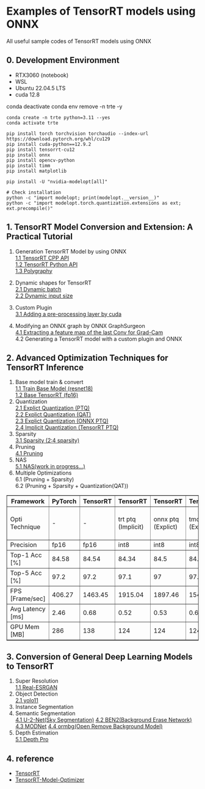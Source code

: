 # Examples of TensorRT models using ONNX

All useful sample codes of TensorRT models using ONNX


## 0. Development Environment

- RTX3060 (notebook)
- WSL 
- Ubuntu 22.04.5 LTS
- cuda 12.8

conda deactivate 
conda env remove -n trte -y 
```
conda create -n trte python=3.11 --yes 
conda activate trte

pip install torch torchvision torchaudio --index-url https://download.pytorch.org/whl/cu129
pip install cuda-python==12.9.2
pip install tensorrt-cu12
pip install onnx
pip install opencv-python
pip install timm
pip install matplotlib

pip install -U "nvidia-modelopt[all]"

# Check installation 
python -c "import modelopt; print(modelopt.__version__)"
python -c "import modelopt.torch.quantization.extensions as ext; ext.precompile()"
```

## 1. TensorRT Model Conversion and Extension: A Practical Tutorial

1. Generation TensorRT Model by using ONNX  
   [1.1 TensorRT CPP API](timm_to_trt_cpp/README.md)  
   [1.2 TensorRT Python API](timm_to_trt_python1/README.md)  
   [1.3 Polygraphy](timm_to_trt_python2/README.md)

2. Dynamic shapes for TensorRT  
   [2.1 Dynamic batch](dynamic_batch_trt/README.md)  
   [2.2 Dynamic input size](dynamic_input_size_trt/README.md)

3. Custom Plugin  
   [3.1 Adding a pre-processing layer by cuda](custom_layer/README.md)

4. Modifying an ONNX graph by ONNX GraphSurgeon  
   [4.1 Extracting a feature map of the last Conv for Grad-Cam](gradcam_trt/README.md)  
   4.2 Generating a TensorRT model with a custom plugin and ONNX

## 2. Advanced Optimization Techniques for TensorRT Inference

1. Base model train & convert       
   [1.1 Train Base Model (resnet18)](tmo/base_model/README.md)  
   [1.2 Base TensorRT (fp16)](tmo/base_trt/README.md)  
2. Quantization     
   [2.1 Explict Quantization (PTQ)](tmo/tmo_ptq/README.md)  
   [2.2 Explict Quantization (QAT)](tmo/tmo_qat/README.md)  
   [2.3 Explict Quantization (ONNX PTQ)](tmo/tmo_moq/README.md)  
   [2.4 Implicit Quantization (TensorRT PTQ)](tmo/trt_ptq/README.md) 
3. Sparsity     
   [3.1 Sparsity (2:4 sparsity)](tmo/tmo_sparsity/README.md)  
4. Pruning     
   [4.1 Pruning](tmo/tmo_pruning/README.md)  
5. NAS  
   [5.1 NAS(work in progress...)](tmo/tmo_nas/README.md)  
6. Multiple Optimizations      
  6.1 (Pruning + Sparsity)   
  6.2 (Pruning + Sparsity + Quantization(QAT))   

<table border="1" cellspacing="0" cellpadding="4">
  <thead>
    <tr>
      <th>Framework</th>
      <th>PyTorch</th>
      <th>TensorRT</th>
      <th>TensorRT</th>
      <th>TensorRT</th>
      <th>TensorRT</th>
      <th>TensorRT</th>
      <th>TensorRT</th>
      <th>TensorRT</th>
    </tr>
  </thead>
  <tbody>
      <tr>
      <td>Opti Technique</td>
      <td>-</td>
      <td>-</td>
      <td>trt ptq (Implicit)</td>
      <td>onnx ptq (Explict)</td>
      <td>tmo ptq (Explict)</td>
      <td>tmo qat (Explict)</td>
      <td>tmo sparsity</td>
      <td>tmo pruning (flops 80%)</td>
    </tr>
    <tr>
      <td>Precision</td>
      <td>fp16</td>
      <td>fp16</td>
      <td>int8</td>
      <td>int8</td>
      <td>int8</td>
      <td>int8</td>
      <td>fp16</td>
      <td>fp16</td>
    </tr>
    <tr>
      <td>Top-1 Acc [%]</td>
      <td>84.58</td>
      <td>84.54</td>
      <td>84.34</td>
      <td>84.5</td>
      <td>84.2</td>
      <td>84.42</td>
      <td>83.28</td>
      <td>82.76</td>
    </tr>
    <tr>
      <td>Top-5 Acc [%]</td>
      <td>97.2</td>
      <td>97.2</td>
      <td>97.1</td>
      <td>97</td>
      <td>97.06</td>
      <td>97.1</td>
      <td>96.72</td>
      <td>96.42</td>
    </tr>
    <tr>
      <td>FPS [Frame/sec]</td>
      <td>406.27</td>
      <td>1463.45</td>
      <td>1915.04</td>
      <td>1897.46</td>
      <td>1542.34</td>
      <td>1572.81</td>
      <td>1483.85</td>
      <td>1573.2</td>
    </tr>
    <tr>
      <td>Avg Latency [ms]</td>
      <td>2.46</td>
      <td>0.68</td>
      <td>0.52</td>
      <td>0.53</td>
      <td>0.65</td>
      <td>0.64</td>
      <td>0.67</td>
      <td>0.64</td>
    </tr>
    <tr>
      <td>GPU Mem [MB]</td>
      <td>286</td>
      <td>138</td>
      <td>124</td>
      <td>124</td>
      <td>124</td>
      <td>138</td>
      <td>138</td>
      <td>130</td>
    </tr>
  </tbody>
</table>

## 3. Conversion of General Deep Learning Models to TensorRT

1. Super Resolution  
  [1.1 Real-ESRGAN](super_resolution_trt/README.md)
2. Object Detection  
  [2.1 yolo11](object_detection1/README.md)
3. Instance Segmentation
4. Semantic Segmentation   
  [4.1 U-2-Net(Sky Segmentation)](semantic_segmentation/README.md)
  [4.2 BEN2(Background Erase Network)](semantic_segmentation2/README.md)
  [4.3 MODNet](semantic_segmentation3/README.md)
  [4.4 ormbg(Open Remove Background Model)](semantic_segmentation4/README.md)
5. Depth Estimation  
  [5.1 Depth Pro](depth_estimation_trt/README.md)

## 4. reference

- [TensorRT](https://github.com/NVIDIA/TensorRT)
- [TensorRT-Model-Optimizer](https://github.com/NVIDIA/TensorRT-Model-Optimizer)
